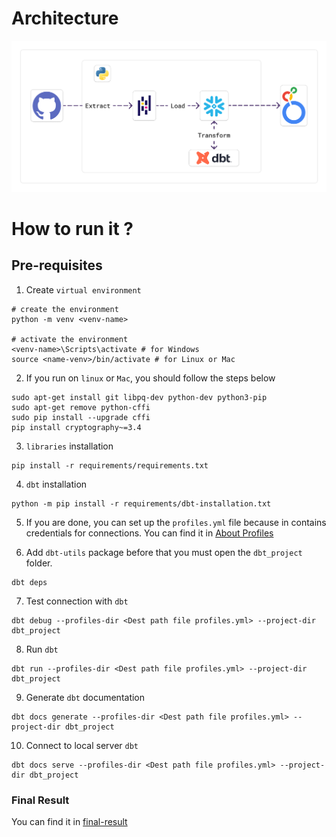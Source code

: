 # Architecture
![ELT-Architecture](architecture/ELT.png)

# How to run it ?
## Pre-requisites
1. Create `virtual environment`
```
# create the environment
python -m venv <venv-name>

# activate the environment
<venv-name>\Scripts\activate # for Windows
source <name-venv>/bin/activate # for Linux or Mac
```

2. If you run on `linux` or `Mac`, you should follow the steps below
```
sudo apt-get install git libpq-dev python-dev python3-pip
sudo apt-get remove python-cffi
sudo pip install --upgrade cffi
pip install cryptography~=3.4
```

3. `libraries` installation
```
pip install -r requirements/requirements.txt
```

4. `dbt` installation
```
python -m pip install -r requirements/dbt-installation.txt
```

5. If you are done, you can set up the `profiles.yml` file because in contains credentials for connections.
You can find it in [About Profiles](https://docs.getdbt.com/docs/core/connect-data-platform/profiles.yml)

6. Add `dbt-utils` package
before that you must open the `dbt_project` folder.
```
dbt deps
```

7. Test connection with `dbt`
```
dbt debug --profiles-dir <Dest path file profiles.yml> --project-dir dbt_project
```

8. Run `dbt`
```
dbt run --profiles-dir <Dest path file profiles.yml> --project-dir dbt_project
```

9. Generate `dbt` documentation
```
dbt docs generate --profiles-dir <Dest path file profiles.yml> --project-dir dbt_project
```

10. Connect to local server `dbt`
```
dbt docs serve --profiles-dir <Dest path file profiles.yml> --project-dir dbt_project
```

### Final Result
You can find it in [final-result](result)
